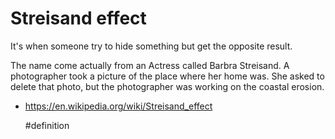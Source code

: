# Streisand effect

It's when someone try to hide something but get the opposite
result.

The name come actually from an Actress called Barbra Streisand.
A photographer took a picture of the place where her home was.
She asked to delete that photo, but the photographer was working on the coastal
erosion. 

* https://en.wikipedia.org/wiki/Streisand_effect

  #definition
